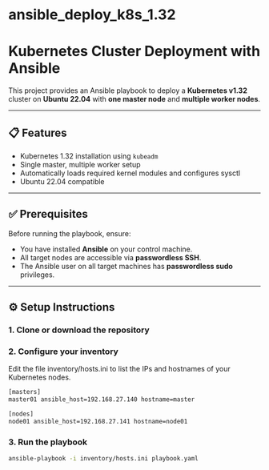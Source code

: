 # ansible_deploy_k8s_1.32
# Kubernetes Cluster Deployment with Ansible

This project provides an Ansible playbook to deploy a **Kubernetes v1.32** cluster on **Ubuntu 22.04** with **one master node** and **multiple worker nodes**.

---

## 📋 Features

- Kubernetes 1.32 installation using `kubeadm`
- Single master, multiple worker setup
- Automatically loads required kernel modules and configures sysctl
- Ubuntu 22.04 compatible

---

## ✅ Prerequisites

Before running the playbook, ensure:

- You have installed **Ansible** on your control machine.
- All target nodes are accessible via **passwordless SSH**.
- The Ansible user on all target machines has **passwordless sudo** privileges.

---

## ⚙️ Setup Instructions

### 1. Clone or download the repository

### 2. Configure your inventory
Edit the file inventory/hosts.ini to list the IPs and hostnames of your Kubernetes nodes.

```bash
[masters]
master01 ansible_host=192.168.27.140 hostname=master

[nodes]
node01 ansible_host=192.168.27.141 hostname=node01
```

### 3. Run the playbook

```bash
ansible-playbook -i inventory/hosts.ini playbook.yaml
```
